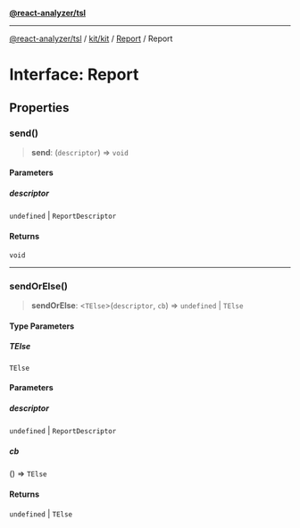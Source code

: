 [**@react-analyzer/tsl**](../../../../../README.md)

***

[@react-analyzer/tsl](../../../../../README.md) / [kit/kit](../../../README.md) / [Report](../README.md) / Report

# Interface: Report

## Properties

### send()

> **send**: (`descriptor`) => `void`

#### Parameters

##### descriptor

`undefined` | `ReportDescriptor`

#### Returns

`void`

***

### sendOrElse()

> **sendOrElse**: \<`TElse`\>(`descriptor`, `cb`) => `undefined` \| `TElse`

#### Type Parameters

##### TElse

`TElse`

#### Parameters

##### descriptor

`undefined` | `ReportDescriptor`

##### cb

() => `TElse`

#### Returns

`undefined` \| `TElse`
